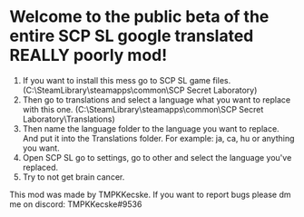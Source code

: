 # Welcome to the public beta of the entire SCP SL google translated REALLY poorly mod!

1. If you want to install this mess go to SCP SL game files. (C:\SteamLibrary\steamapps\common\SCP Secret Laboratory)
2. Then go to translations and select a language what you want to replace with this one. (C:\SteamLibrary\steamapps\common\SCP Secret Laboratory\Translations)
3. Then name the language folder to the language you want to replace. And put it into the Translations folder. For example: ja, ca, hu or anything you want.
4. Open SCP SL go to settings, go to other and select the language you've replaced.
5. Try to not get brain cancer.

This mod was made by TMPKKecske. 
If you want to report bugs please dm me on discord: TMPKKecske#9536
